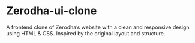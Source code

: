 # Zerodha-ui-clone
A frontend clone of Zerodha’s website with a clean and responsive design using HTML &amp; CSS. Inspired by the original layout and structure.
